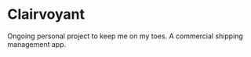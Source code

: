 # Clairvoyant
Ongoing personal project to keep me on my toes. A commercial shipping management app.
